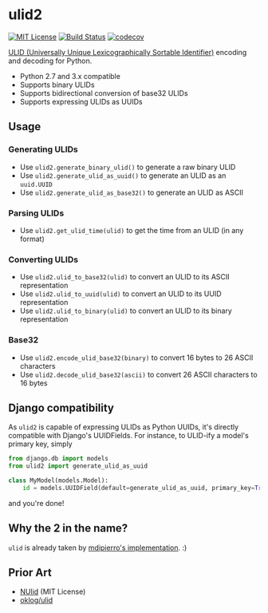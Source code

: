 ulid2
=====

[![MIT License](https://img.shields.io/badge/license-MIT-blue.svg)](https://opensource.org/licenses/MIT)
[![Build Status](https://travis-ci.org/valohai/ulid2.svg?branch=master)](https://travis-ci.org/valohai/ulid2)
[![codecov](https://codecov.io/gh/valohai/ulid2/branch/master/graph/badge.svg)](https://codecov.io/gh/valohai/ulid2)

[ULID (Universally Unique Lexicographically Sortable Identifier)][ulid] encoding and
decoding for Python.

* Python 2.7 and 3.x compatible
* Supports binary ULIDs
* Supports bidirectional conversion of base32 ULIDs
* Supports expressing ULIDs as UUIDs

Usage
-----

### Generating ULIDs

* Use `ulid2.generate_binary_ulid()` to generate a raw binary ULID
* Use `ulid2.generate_ulid_as_uuid()` to generate an ULID as an `uuid.UUID`
* Use `ulid2.generate_ulid_as_base32()` to generate an ULID as ASCII

### Parsing ULIDs

* Use `ulid2.get_ulid_time(ulid)` to get the time from an ULID (in any format)

### Converting ULIDs

* Use `ulid2.ulid_to_base32(ulid)` to convert an ULID to its ASCII representation
* Use `ulid2.ulid_to_uuid(ulid)` to convert an ULID to its UUID representation
* Use `ulid2.ulid_to_binary(ulid)` to convert an ULID to its binary representation

### Base32

* Use `ulid2.encode_ulid_base32(binary)` to convert 16 bytes to 26 ASCII characters
* Use `ulid2.decode_ulid_base32(ascii)` to convert 26 ASCII characters to 16 bytes

Django compatibility
--------------------

As `ulid2` is capable of expressing ULIDs as Python UUIDs, it's
directly compatible with Django's UUIDFields.  For instance, to ULID-ify a model's
primary key, simply

```python
from django.db import models
from ulid2 import generate_ulid_as_uuid

class MyModel(models.Model):
	id = models.UUIDField(default=generate_ulid_as_uuid, primary_key=True)
```

and you're done!


Why the 2 in the name?
----------------------

`ulid` is already taken by [mdipierro's implementation][mdi]. :)

Prior Art
---------

* [NUlid](https://github.com/RobThree/NUlid) (MIT License)
* [oklog/ulid](https://github.com/oklog/ulid)

[ulid]: https://github.com/alizain/ulid
[mdi]: https://github.com/mdipierro/ulid
